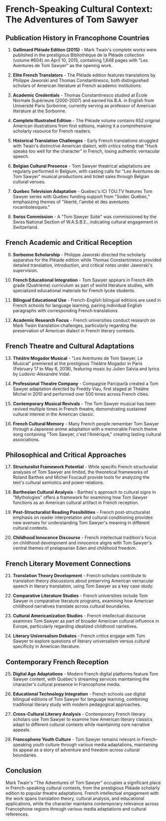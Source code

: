 # French-Speaking Cultural Context: The Adventures of Tom Sawyer

## Publication History in Francophone Countries

1. **Gallimard Pléiade Edition (2015)** - Mark Twain's complete works were published in the prestigious Bibliothèque de la Pléiade collection (volume #604) on April 10, 2015, containing 1,648 pages with "Les Aventures de Tom Sawyer" as the opening work.

2. **Elite French Translators** - The Pléiade edition features translations by Philippe Jaworski and Thomas Constantinesco, both distinguished scholars of American literature at French academic institutions.

3. **Academic Credentials** - Thomas Constantinesco studied at École Normale Supérieure (2000-2007) and earned his B.A. in English from Université Paris Sorbonne, currently serving as professor of American literature at the Sorbonne.

4. **Complete Illustrated Edition** - The Pléiade volume contains 652 original American illustrations from first editions, making it a comprehensive scholarly resource for French readers.

5. **Historical Translation Challenges** - Early French translations struggled with Twain's distinctive American dialect, with critics noting that "Huck speaks too well for the character" in French, losing authentic vernacular speech.

6. **Belgian Cultural Presence** - Tom Sawyer theatrical adaptations are regularly performed in Belgium, with casting calls for "Les Aventures de Tom Sawyer" musical productions and ticket sales through Belgian cultural venues.

7. **Quebec Television Adaptation** - Quebec's ICI TOU.TV features Tom Sawyer series with Quebec funding support from "Sodec Québec," emphasizing themes of "liberté, l'amitié et des aventures rocambolesques."

8. **Swiss Commission** - A "Tom Sawyer Suite" was commissioned by the Swiss National Section of W.A.S.B.E., indicating cultural engagement in Switzerland.

## French Academic and Critical Reception

9. **Sorbonne Scholarship** - Philippe Jaworski directed the scholarly apparatus for the Pléiade edition while Thomas Constantinesco provided detailed translation, introduction, and critical notes under Jaworski's supervision.

10. **French Educational Integration** - Tom Sawyer appears in French 4th grade (Quatrième) curriculum as part of world literature studies, with specialized educational materials for French lycée students.

11. **Bilingual Educational Use** - French-English bilingual editions are used in French schools for language learning, pairing individual English paragraphs with corresponding French translations.

12. **Academic Research Focus** - French universities conduct research on Mark Twain translation challenges, particularly regarding the preservation of American dialect in French literary contexts.

## French Theatre and Cultural Adaptations

13. **Théâtre Mogador Musical** - "Les Aventures de Tom Sawyer, Le Musical" premiered at the prestigious Théâtre Mogador in Paris (February 17 to May 6, 2018), featuring music by Julien Salvia and lyrics by Ludovic-Alexandre Vidal.

14. **Professional Theatre Company** - Compagnie Parciparlà created a Tom Sawyer adaptation directed by Freddy Viau, first staged at Théâtre Michel in 2010 and performed over 500 times across French cities.

15. **Contemporary Musical Revivals** - The Tom Sawyer musical has been revived multiple times in French theatre, demonstrating sustained cultural interest in the American classic.

16. **French Cultural Memory** - Many French people remember Tom Sawyer through a Japanese anime adaptation with a memorable French theme song containing "Tom Sawyer, c'est l'Amérique," creating lasting cultural associations.

## Philosophical and Critical Approaches

17. **Structuralist Framework Potential** - While specific French structuralist analyses of Tom Sawyer are limited, the theoretical frameworks of Roland Barthes and Michel Foucault provide tools for analyzing the text's cultural semiotics and power relations.

18. **Barthesian Cultural Analysis** - Barthes's approach to cultural signs in "Mythologies" offers a framework for examining how Tom Sawyer functions as an American cultural artifact in French reception.

19. **Post-Structuralist Reading Possibilities** - French post-structuralist emphasis on reader interpretation and cultural conditioning provides new avenues for understanding Tom Sawyer's meaning in different cultural contexts.

20. **Childhood Innocence Discourse** - French intellectual tradition's focus on childhood development and innocence aligns with Tom Sawyer's central themes of prelapsarian Eden and childhood freedom.

## French Literary Movement Connections

21. **Translation Theory Development** - French scholars contribute to translation theory discussions about preserving American vernacular speech in literary translation, using Tom Sawyer as a key case study.

22. **Comparative Literature Studies** - French universities include Tom Sawyer in comparative literature programs, examining how American childhood narratives translate across cultural boundaries.

23. **Cultural Americanization Studies** - French intellectual discourse examines Tom Sawyer as part of broader American cultural influence in Europe, particularly regarding idealized childhood narratives.

24. **Literary Universalism Debates** - French critics engage with Tom Sawyer to explore questions of literary universalism versus cultural specificity in American literature.

## Contemporary French Reception

25. **Digital Age Adaptations** - Modern French digital platforms feature Tom Sawyer content, with Quebec's streaming services maintaining the character's cultural presence in Francophone media.

26. **Educational Technology Integration** - French schools use digital bilingual editions of Tom Sawyer for language learning, combining traditional literary study with modern pedagogical approaches.

27. **Cross-Cultural Literary Analysis** - Contemporary French literary scholars use Tom Sawyer to examine how American literary classics adapt to different cultural contexts while maintaining core narrative appeals.

28. **Francophone Youth Culture** - Tom Sawyer remains relevant in French-speaking youth culture through various media adaptations, maintaining its appeal as a story of adventure and freedom across cultural boundaries.

## Conclusion

Mark Twain's "The Adventures of Tom Sawyer" occupies a significant place in French-speaking cultural contexts, from the prestigious Pléiade scholarly edition to popular theatre adaptations. French intellectual engagement with the work spans translation theory, cultural analysis, and educational applications, while the character maintains contemporary relevance across Francophone regions through various media adaptations and cultural references.